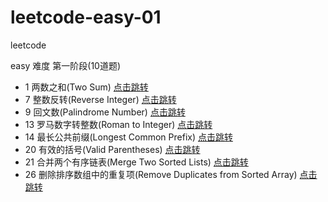 # leetcode-easy-01

leetcode

easy 难度 第一阶段(10道题)

- 1 两数之和(Two Sum) [点击跳转](./src/main/java/org/cdp/skill/leetcode/TwoSum.java)
- 7 整数反转(Reverse Integer) [点击跳转](./src/main/java/org/cdp/skill/leetcode/ReverseInteger.java)
- 9 回文数(Palindrome Number) [点击跳转](./src/main/java/org/cdp/skill/leetcode/PalindromeNumber.java)
- 13 罗马数字转整数(Roman to Integer) [点击跳转](./src/main/java/org/cdp/skill/leetcode/RomanToInteger.java)
- 14 最长公共前缀(Longest Common Prefix) [点击跳转](./src/main/java/org/cdp/skill/leetcode/LongestCommonPrefix.java)
- 20 有效的括号(Valid Parentheses) [点击跳转](./src/main/java/org/cdp/skill/leetcode/ValidParentheses.java)
- 21 合并两个有序链表(Merge Two Sorted Lists) [点击跳转](./src/main/java/org/cdp/skill/leetcode/MergeTwoSortedLists.java)
- 26 删除排序数组中的重复项(Remove Duplicates from Sorted Array) [点击跳转](./src/main/java/org/cdp/skill/leetcode/RemoveDuplicatesfromSortedArray.java)